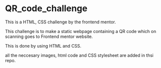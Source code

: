 # QR_code_challenge

This is a HTML, CSS challenge by the frontend mentor.

This challenge is to make a static webpage containing a QR code which on scanning goes to Frontend mentor website.

This is done by using HTML and CSS.

all the neccesary images, html code and CSS stylesheet are added in thsi repo.
